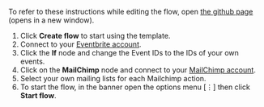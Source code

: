 To refer to these instructions while editing the flow, open [the github page](https://github.com/ot4i/app-connect-templates/blob/master/resources/markdown/Add%20new%20Eventbrite%20attendees%20to%20MailChimp%20lists_instructions.md) (opens in a new window).

1. Click **Create flow** to start using the template.
1. Connect to your [Eventbrite account](https://developer.ibm.com/integration/docs/app-connect/how-to-guides-for-apps/use-ibm-app-connect-eventbrite/).
1. Click the **If** node and change the Event IDs to the IDs of your own events.
1. Click on the **MailChimp** node and connect to your [MailChimp account](https://developer.ibm.com/integration/docs/app-connect/how-to-guides-for-apps/use-ibm-app-connect-mailchimp/).
1. Select your own mailing lists for each Mailchimp action.
1. To start the flow, in the banner open the options menu [&#8942;] then click **Start flow**.
